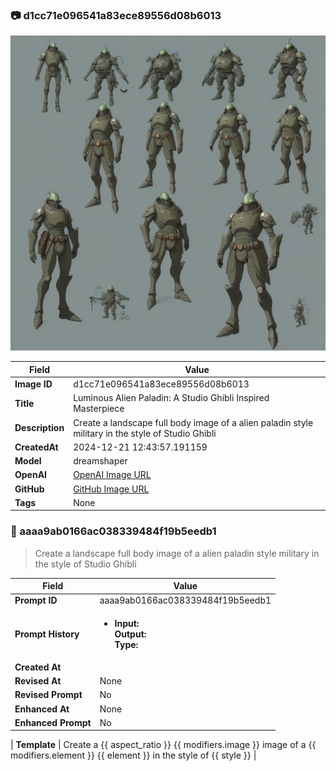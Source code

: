 

### 📷 d1cc71e096541a83ece89556d08b6013 


![data.id](./d1cc71e096541a83ece89556d08b6013.jpg)


| Field          | Value                                                                                                                     |
|----------------|---------------------------------------------------------------------------------------------------------------------------|
| **Image ID**             | d1cc71e096541a83ece89556d08b6013                                                                                                             |
| **Title**           | Luminous Alien Paladin: A Studio Ghibli Inspired Masterpiece                                                                                                       |
| **Description**           | Create a landscape full body image of a alien paladin style military in the style of Studio Ghibli                                                                                                       |
| **CreatedAt**        | 2024-12-21 12:43:57.191159                                                                                                        |
| **Model**        | dreamshaper                                                                                                        |
| **OpenAI**         | [OpenAI Image URL](http://192.168.1.85:8081/generated-images/b64359131941.png)                                                                                |
| **GitHub**         | [GitHub Image URL](https://raw.githubusercontent.com/Caneta-Silva/GODZ/refs/heads/main/images/d1cc71e096541a83ece89556d08b6013/d1cc71e096541a83ece89556d08b6013.jpg)                                                                                |
| **Tags**       | None                                                                                                                   |

### 📜 aaaa9ab0166ac038339484f19b5eedb1

> Create a landscape full body image of a alien paladin style military in the style of Studio Ghibli

| Field          | Value                                                                                                                                                                      |
|----------------|----------------------------------------------------------------------------------------------------------------------------------------------------------------------------|
| **Prompt ID**  | aaaa9ab0166ac038339484f19b5eedb1                                                                                                                                                            |
| **Prompt History** | <ul><li>**Input:**  <br> **Output:**  <br> **Type:** </li></ul> |
| **Created At** |                                                                                                                                                    |
| **Revised At** | None                                                                                                                                                   |
| **Revised Prompt** | No                                                                                                                                                                      |
| **Enhanced At** | None                                                                                                                                                  |
| **Enhanced Prompt** | No                                                                                                                                                                    |

| **Template**   | Create a {{ aspect_ratio }} {{ modifiers.image }} image of a {{ modifiers.element }} {{ element }} in the style of {{ style }}                                                                                                                                           |


